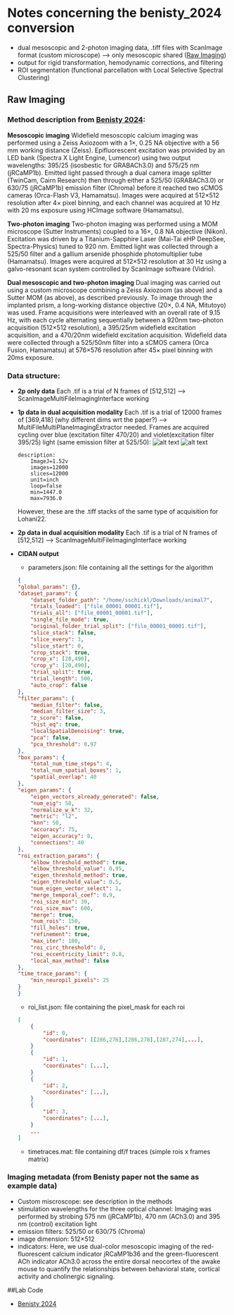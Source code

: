 # Notes concerning the benisty_2024 conversion
* dual mesoscopic and 2-photon imaging data, .tiff files with ScanImage format (custom microscope) --> only mesoscopic shared ([Raw Imaging](#raw-imaging))
* output for rigid transformation, hemodynamic corrections, and filtering 
* ROI segmentation (functional parcellation with Local Selective Spectral Clustering)

## Raw Imaging 
### Method description from [Benisty 2024](https://www.nature.com/articles/s41593-023-01498-y):
**Mesoscopic imaging**
Widefield mesoscopic calcium imaging was performed using a Zeiss Axiozoom with a 1×, 0.25 NA objective with a 56 mm working distance (Zeiss). Epifluorescent excitation was provided by an LED bank (Spectra X Light Engine, Lumencor) using two output wavelengths: 395/25 (isosbestic for GRABACh3.0) and 575/25 nm (jRCaMP1b). Emitted light passed through a dual camera image splitter (TwinCam, Cairn Research) then through either a 525/50 (GRABACh3.0) or 630/75 (jRCaMP1b) emission filter (Chroma) before it reached two sCMOS cameras (Orca-Flash V3, Hamamatsu). Images were acquired at 512×512 resolution after 4× pixel binning, and each channel was acquired at 10 Hz with 20 ms exposure using HCImage software (Hamamatsu).

**Two-photon imaging**
Two-photon imaging was performed using a MOM microscope (Sutter Instruments) coupled to a 16×, 0.8 NA objective (Nikon). Excitation was driven by a Titanium-Sapphire Laser (Mai-Tai eHP DeepSee, Spectra-Physics) tuned to 920 nm. Emitted light was collected through a 525/50 filter and a gallium arsenide phosphide photomultiplier tube (Hamamatsu). Images were acquired at 512×512 resolution at 30 Hz using a galvo-resonant scan system controlled by ScanImage software (Vidrio).

**Dual mesoscopic and two-photon imaging**
Dual imaging was carried out using a custom microscope combining a Zeiss Axiozoom (as above) and a Sutter MOM (as above), as described previously. To image through the implanted prism, a long-working distance objective (20×, 0.4 NA, Mitutoyo) was used. Frame acquisitions were interleaved with an overall rate of 9.15 Hz, with each cycle alternating sequentially between a 920nm two-photon acquisition (512×512 resolution), a 395/25nm widefield excitation acquisition, and a 470/20nm widefield excitation acquisition. Widefield data were collected through a 525/50nm filter into a sCMOS camera (Orca Fusion, Hamamatsu) at 576×576 resolution after 45× pixel binning with 20ms exposure.


### Data structure:
- **2p only data** 
    Each .tif is a trial of N frames of [512,512] --> ScanImageMultiFileImagingInterface working 
- **1p data in dual acquisition modality**
    Each .tif is a trial of 12000 frames of [369,418] (why different dims wrt the paper?) --> MultiFileMultiPlaneImagingExtractor needed.
    Frames are acquired cycling over blue (excitation filter 470/20) and violet(excitation filter 395/25) light (same emission filter at 525/50):
    ![alt text](image.png)
    ![alt text](image-1.png)

    ```
    description: 
        ImageJ=1.52v
        images=12000
        slices=12000
        unit=inch
        loop=false
        min=1447.0
        max=7936.0
    ```
    However, these are the .tiff stacks of the same type of acquisition for Lohani22.


- **2p data in dual acquisition modality**
    Each .tif is a trial of N frames of [512,512] --> ScanImageMultiFileImagingInterface working 
    
    


- **CIDAN output**
    - parameters.json: file containing all the settings for the algorithm
    ```json
    {
    "global_params": {},
    "dataset_params": {
        "dataset_folder_path": "/home/sschickl/Downloads/animal7",
        "trials_loaded": ["file_00001_00001.tif"],
        "trials_all": ["file_00001_00001.tif"],
        "single_file_mode": true,
        "original_folder_trial_split": ["file_00001_00001.tif"],
        "slice_stack": false,
        "slice_every": 3,
        "slice_start": 0,
        "crop_stack": true,
        "crop_x": [20,490],
        "crop_y": [20,490],
        "trial_split": true,
        "trial_length": 500,
        "auto_crop": false
    },
    "filter_params": {
        "median_filter": false,
        "median_filter_size": 3,
        "z_score": false,
        "hist_eq": true,
        "localSpatialDenoising": true,
        "pca": false,
        "pca_threshold": 0.97
    },
    "box_params": {
        "total_num_time_steps": 4,
        "total_num_spatial_boxes": 1,
        "spatial_overlap": 40
    },
    "eigen_params": {
        "eigen_vectors_already_generated": false,
        "num_eig": 50,
        "normalize_w_k": 32,
        "metric": "l2",
        "knn": 50,
        "accuracy": 75,
        "eigen_accuracy": 8,
        "connections": 40
    },
    "roi_extraction_params": {
        "elbow_threshold_method": true,
        "elbow_threshold_value": 0.95,
        "eigen_threshold_method": true,
        "eigen_threshold_value": 0.5,
        "num_eigen_vector_select": 1,
        "merge_temporal_coef": 0.9,
        "roi_size_min": 30,
        "roi_size_max": 600,
        "merge": true,
        "num_rois": 150,
        "fill_holes": true,
        "refinement": true,
        "max_iter": 100,
        "roi_circ_threshold": 0,
        "roi_eccentricity_limit": 0.8,
        "local_max_method": false
    },
    "time_trace_params": {
        "min_neuropil_pixels": 25
    }
    }
    ```
    - roi_list.json: file containing the pixel_mask for each roi
    ```json
    [
        {
            "id": 0,
            "coordinates": [[286,276],[286,278],[287,274],...],
        }
        {
            "id": 1,
            "coordinates": [...],
        }
        {
            "id": 2,
            "coordinates": [...],
        }
        {
            "id": 3,
            "coordinates": [...],
        }
        ...
    ]
    ```
    - timetraces.mat: file containing df/f traces (simple rois x frames matrix)

### Imaging metadata (from Benisty paper not the same as example data)
- Custom miscroscope: see description in the methods
- stimulation wavelengths for the three optical channel: Imaging was performed by strobing 575 nm (jRCaMP1b), 470 nm (ACh3.0) and 395 nm (control)
excitation light
- emission filters: 525/50 or 630/75 (Chroma)
- image dimension: 512×512 
- indicators: Here, we use dual-color mesoscopic imaging of the red-fluorescent calcium indicator jRCaMP1b36 and the green-fluorescent ACh indicator ACh3.0 across the entire dorsal neocortex of the awake mouse to quantify the relationships between behavioral state, cortical activity and cholinergic signaling.

##Lab Code
* [Benisty 2024](https://github.com/cardin-higley-lab/Benisty_Higley_2023)